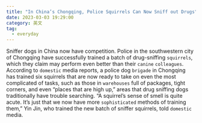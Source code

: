 ```yaml
---
title: "In China’s Chongqing, Police Squirrels Can Now Sniff out Drugs"
date: 2023-03-03 19:29:00
category: 英文
tag:
  - everyday
---
```


Sniffer dogs in China now have competition. Police in the southwestern city of Chongqing have successfully trained a batch of drug-sniffing `squirrels`, which they claim may perform even better than their `canine` `colleagues`. According to `domestic` media reports, a police dog `brigade` in Chongqing has trained six squirrels that are now ready to take on even the most complicated of tasks, such as those in `warehouses` full of packages, tight corners, and even “places that are high up,” areas that drug sniffing dogs traditionally have trouble searching. “A squirrel’s sense of smell is quite acute. It’s just that we now have more `sophisticated` methods of training them,” Yin Jin, who trained the new batch of sniffer squirrels, told `domestic` media.
